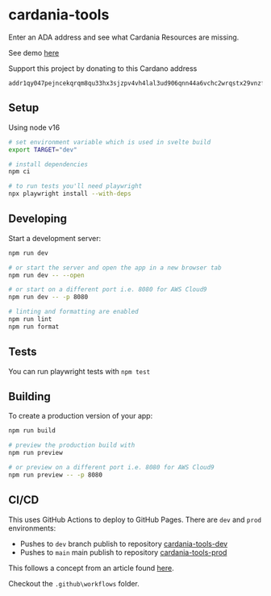 # cardania-tools

Enter an ADA address and see what Cardania Resources are missing.

See demo [here](https://t5software.github.io/cardania-tools-prod/)

Support this project by donating to this Cardano address

```
addr1qy047pejncekqrqm8qu33hx3sjzpv4vh4lal3ud906qnn44a6vchc2wrqstx29vnzfe58swdae7jczh2hj6kam3nf5zs5gfhan
```

## Setup

Using node v16

```bash
# set environment variable which is used in svelte build
export TARGET="dev"

# install dependencies
npm ci

# to run tests you'll need playwright
npx playwright install --with-deps
```

## Developing

Start a development server:

```bash
npm run dev

# or start the server and open the app in a new browser tab
npm run dev -- --open

# or start on a different port i.e. 8080 for AWS Cloud9
npm run dev -- -p 8080

# linting and formatting are enabled
npm run lint
npm run format
```

## Tests

You can run playwright tests with `npm test`

## Building

To create a production version of your app:

```bash
npm run build

# preview the production build with
npm run preview

# or preview on a different port i.e. 8080 for AWS Cloud9
npm run preview -- -p 8080
```

## CI/CD

This uses GitHub Actions to deploy to GitHub Pages. There are `dev` and `prod` environments:

- Pushes to `dev` branch publish to repository [cardania-tools-dev](https://github.com/t5software/cardania-tools-dev)
- Pushes to `main` main publish to repository [cardania-tools-prod](https://github.com/t5software/cardania-tools-prod)

This follows a concept from an article found [here](https://medium.com/geekculture/when-youre-working-on-a-static-site-and-github-pages-feels-like-the-perfect-hosting-solution-a41c37f4e326).

Checkout the `.github\workflows` folder.

